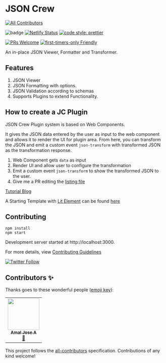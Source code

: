 # JSON Crew
<!-- ALL-CONTRIBUTORS-BADGE:START - Do not remove or modify this section -->
[![All Contributors](https://img.shields.io/badge/all_contributors-1-orange.svg?style=flat-square)](#contributors-)
<!-- ALL-CONTRIBUTORS-BADGE:END -->

![badge](https://action-badges.now.sh/agneym/json-formatter)
[![Netlify Status](https://api.netlify.com/api/v1/badges/3748ee21-7ff9-434c-b59b-64ad757e72e5/deploy-status)](https://app.netlify.com/sites/jsoncrew/deploys)
<a href="https://prettier.io">
<img alt="code style: prettier" src="https://img.shields.io/badge/code_style-prettier-ff69b4.svg?style=flat-square">
</a>

[![PRs Welcome](https://img.shields.io/badge/PRs-welcome-brightgreen.svg?style=flat-square)](http://makeapullrequest.com) [![first-timers-only Friendly](https://img.shields.io/badge/first--timers--only-friendly-blue.svg)](http://www.firsttimersonly.com/)

An in-place JSON Viewer, Formatter and Transformer.

## Features

1. JSON Viewer
2. JSON Formatting with options.
3. JSON Validation according to schemas
4. Supports Plugins to extend Functionality.

## How to create a JC Plugin

JSON Crew Plugin system is based on Web Components.

It gives the JSON data entered by the user as input to the web component and allows it to render the UI for plugin area. From here, you can transform the JSON and emit a custom event `json-transform` with transformed JSON as the transformation response.

1. Web Component gets `data` as input
2. Render UI and allow user to configure the transformation
3. Emit a custom event `json-transform` to show the transformed JSON to the user.
4. Give me a PR editing the [listing file](https://github.com/agneym/json-formatter/blob/master/src/components/Plugins/pluginDir.js)

[Tutorial Blog](https://dev.to/boywithsilverwings/creating-a-json-crew-plugin-2l55)

A Starting Template with [Lit Element](https://lit-element.polymer-project.org) can be found [here](https://github.com/agneym/jc-json-utils)

## Contributing

```
npm install
npm start
```

Development server started at http://localhost:3000.

For more details, view [Contributing Guidelines](.github/CONTRIBUTING.md)

<a href="https://twitter.com/agneymenon">
  <img alt="Twitter Follow" src="https://img.shields.io/twitter/follow/agneymenon?label=Follow&style=social">
</a>

## Contributors ✨

Thanks goes to these wonderful people ([emoji key](https://allcontributors.org/docs/en/emoji-key)):

<!-- ALL-CONTRIBUTORS-LIST:START - Do not remove or modify this section -->
<!-- prettier-ignore-start -->
<!-- markdownlint-disable -->
<table>
  <tr>
    <td align="center"><a href="https://github.com/howareyouami"><img src="https://avatars3.githubusercontent.com/u/26934320?v=4" width="100px;" alt=""/><br /><sub><b>Amal Jose A</b></sub></a><br /><a href="#plugin-howareyouami" title="Plugin/utility libraries">🔌</a></td>
  </tr>
</table>

<!-- markdownlint-enable -->
<!-- prettier-ignore-end -->
<!-- ALL-CONTRIBUTORS-LIST:END -->

This project follows the [all-contributors](https://github.com/all-contributors/all-contributors) specification. Contributions of any kind welcome!